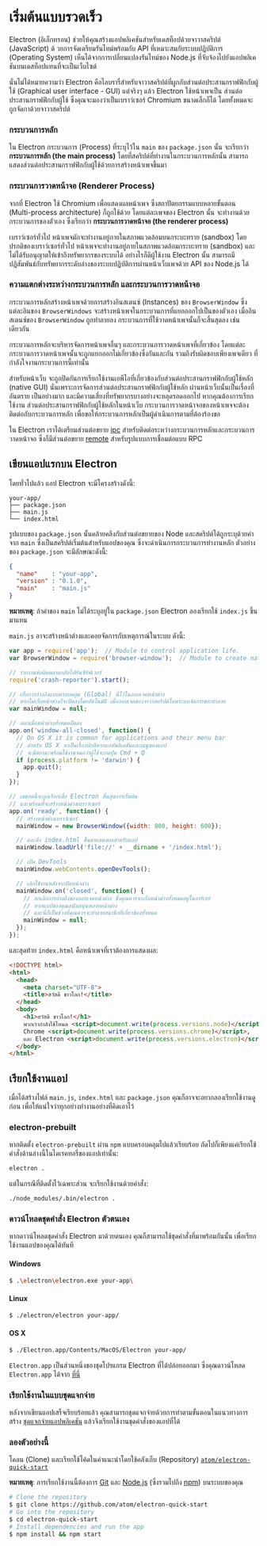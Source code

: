 # เริ่มต้นแบบรวดเร็ว

Electron (อิเล็กทรอน) ช่วยให้คุณสร้างแอปพลิเคชันสำหรับเดสท็อปด้วยจาวาสคริปต์ (JavaScript)
ด้ วยการจัดเตรียมรันไทม์พร้อมกับ API ที่เหมาะสมกับระบบปฎิบัติการ (Operating System)
เห็นได้จากการเปลี่ยนแปลงรันไทม์ของ Node.js ที่จับจ้องไปยังแอปพลิเคชันบนเดสท็อปแทนที่จะเป็นเว็บไซต์

นั่นไม่ได้หมายความว่า Electron คือไลบรารี่สำหรับจาวาสคริปต์ที่ผูกกับส่วนต่อประสานกราฟฟิกกับผู้ใช้
(Graphical user interface - GUI) แต่จริงๆ แล้ว Electron ใช้หน้าเพจเป็น
ส่วนต่อประสานกราฟฟิกกับผู้ใช้ ซึ่งคุณจะมองว่าเป็นเบราว์เซอร์ Chromium ขนาดเล็กก็ได้
โดยทั้งหมดจะถูกจัดกาด้วยจาวาสคริปต์

### กระบวนการหลัก

ใน Electron กระบวนการ (Process) ที่ระบุไว้ใน `main` ของ `package.json` นั้น
จะเรียกว่า __กระบวนการหลัก (the main process)__ โดยที่สคริปต์ที่ทำงานในกระบวนการหลักนั้น
สามารถแสดงส่วนต่อประสานกราฟฟิกกับผู้ใช้ด้วยการสร้างหน้าเพจขึ้นมา

### กระบวนการวาดหน้าจอ (Renderer Process)

จากที่ Electron ใช้ Chromium เพื่อแสดงผลหน้าเพจ ซึ่งสถาปัตยกรรมแบบหลายขั้นตอน
(Multi-process architecture) ก็ถูกใช้ด้วย โดยแต่ละเพจของ Electron นั้น
จะทำงานด้วยกระบวนการของตัวเอง ซึ่งเรียกว่า __กระบวนการวาดหน้าจอ (the renderer process)__

เบราว์เซอร์ทั่วไป หน้าเพจมักจะทำงานอยู่ภายในสภาพแวดล้อมบนกระบะทราย (sandbox)
โดยปรกติของเบราว์เซอร์ทั่วไป หน้าเพจจะทำงานอยู่ภายในสภาพแวดล้อมกระบะทราย (sandbox)
และไม่ได้รับอนุญาตให้เข้าถึงทรัพยากรของระบบได้ อย่างไรก็ดีผู้ใช้งาน Electron นั้น
สามารถมีปฏิสัมพันธ์กับทรัพยากรระดับล่างของระบบปฏิบัติการผ่านหน้าเว็บเพจด้วย API ของ Node.js ได้

### ความแตกต่างระหว่างกระบวนการหลัก และกระบวนการวาดหน้าจอ

กระบวนการหลักสร้างหน้าเพจด้วยการสร้างอินสเตนซ์ (Instances) ของ `BrowserWindow`
ซึ่งแต่ละอินของ `BrowserWindows` จะสร้างหน้าเพจในกระบวนการที่แยกออกไปเป็นของตัวเอง
เมื่ออินสเตนซ์ของ `BrowserWindow` ถูกทำลายลง กระบวนการที่ใช้วาดหน้าเพจนั้นก็จะสิ้นสุดลง
เช่นเดียวกัน

กระบวนการหลักจะบริหารจัดการหน้าเพจอื่นๆ และกระบวนการวาดหน้าเพจที่เกี่ยวข้อง
โดยแต่ละกระบวนการวาดหน้าเพจนั้นจะถูกแยกออกไม่เกี่ยวข้องซึ่งกันและกัน รวมถึงรับผิดชอบเพียงเพจเดียว
ที่กำลังใจงานกระบวนการนี้เท่านั้น

สำหรับหน้าเว็บ จะถูกปิดกันการเรียกใช้งานเอพีไอที่เกี่ยวข้องกับส่วนต่อประสานกราฟฟิกกับผู้ใช้หลัก
(native GUI) นั่นเพราะการจัดการส่วนต่อประสานกราฟฟิกกับผู้ใช้หลัก ผ่านหน้าเว็บนั้นเป็นเรื่องที่อันตราย
เป็นอย่างมาก และมีความเสี่ยงที่ทรัพยากรบางอย่างจะหลุดรอดออกไป หากคุณต้องการเรียกใช้งาน
ส่วนต่อประสานกราฟฟิกกับผู้ใช้หลักในหน้าเว็บ กระบวนการวาดหน้าจอของหน้าเพจจะต้องติดต่อกับกระบวนการหลัก
เพื่อขอให้กระบวนการหลักเป็นผู้ดำเนินการตามที่ต้องร้องขอ

ใน Electron เราได้เตรียมส่วนต่อขยาย [ipc](../api/ipc-renderer.md) สำหรับติดต่อระหว่างกระบวนการหลักและกระบวนการวาดหน้าจอ ซึ่งก็มีส่วนต่อขยาย [remote](../api/remote.md) สำหรับรูปแบบการเชื่อมต่อแบบ RPC

## เขียนแอปแรกบน Electron

โดยทั่วไปแล้ว แอป Electron จะมีโครงสร้างดังนี้:

```text
your-app/
├── package.json
├── main.js
└── index.html
```

รูปแบบของ `package.json` นั้นคล้ายคลึงกับส่วนต่อขยายของ Node และสคริปต์ได้ถูกระบุด้วยค่าจาก `main` ซึ่งเป็นสคริปต์เริ่มต้นสำหรับแอปของคุณ ซึ่งจะดำเนินการกระบวนการทำงานหลัก ตัวอย่างของ `package.json` จะมีลักษณะดังนี้:

```json
{
  "name"    : "your-app",
  "version" : "0.1.0",
  "main"    : "main.js"
}
```

__หมายเหตุ__: ถ้าค่าของ `main` ไม่ได้ระบุอยู่ใน `package.json` Electron ลองเรียกใช้
`index.js` ขึ้นมาแทน

`main.js` อาจะสร้างหน้าต่างและคอยจัดการกับเหตุการณ์ในระบบ ดังนี้:

```javascript
var app = require('app');  // Module to control application life.
var BrowserWindow = require('browser-window');  // Module to create native browser window.

// รายงานข้อผิดพลาดกลับไปยังเซิร์ฟเวอร์
require('crash-reporter').start();

// เก็บการอ้างอิงแบบครอบคลุม (Global) นี่ไว้ในออบเจคหน้าต่าง
// หากไม่เก็บหน้าต่างก็จะปิดลงโดยอัตโนมัติ เมื่อออบเจคของจาวาสคริปต์โดนระบบจัดการขยะทำลาย
var mainWindow = null;

// ออกเมื่อหน้าต่างทั้งหมดปิดลง
app.on('window-all-closed', function() {
  // On OS X it is common for applications and their menu bar
  // สำหรับ OS X จะเป็นเรื่องปกติหากแอปพลิเคชันและเมนูของแอป
  // จะมีสถานะพร้อมใช้งานจนกว่าผู้ใช้จะกดปุ่ม Cmd + Q
  if (process.platform != 'darwin') {
    app.quit();
  }
});

// เมธอดนี้จะถูกเรียกเมื่อ Electron สิ้นสุดการเริ่มต้น
// และพร้อมที่จะสร้างหน้าต่างเบราว์เซอร์
app.on('ready', function() {
  // สร้างหน้าต่างเบราว์เซอร์
  mainWindow = new BrowserWindow({width: 800, height: 600});

  // และดึง index.html ขึ้นมาแสดงผลสำหรับแอป
  mainWindow.loadUrl('file://' + __dirname + '/index.html');

  // เปิด DevTools
  mainWindow.webContents.openDevTools();

  // เลิกใช้งานหลังจากปิดหน้าต่าง
  mainWindow.on('closed', function() {
    // ยกเลิกการอ้างถึงของออบเจคหน้าต่าง ซึ่งคุณควรจะเก็บหน้าต่างทั้งหมดอยู่ในอาร์เรย์
    // หากแอปของคุณสนับสนุนหลายหน้าต่าง
    // และนี่ก็เป็นช่วงที่คุณควรจะทำลายสมาชิกที่เกี่ยวข้องทั้งหมด
    mainWindow = null;
  });
});
```

และสุดท้าย `index.html` คือหน้าเพจที่เราต้องการแสดงผล:

```html
<!DOCTYPE html>
<html>
  <head>
    <meta charset="UTF-8">
    <title>สวัสดี ชาวโลก!</title>
  </head>
  <body>
    <h1>สวัสดี ชาวโลก!</h1>
    พวกเรากำลังใช้โหนด <script>document.write(process.versions.node)</script>,
    Chrome <script>document.write(process.versions.chrome)</script>,
    และ Electron <script>document.write(process.versions.electron)</script>.
  </body>
</html>
```

## เรียกใช้งานแอป

เมื่อได้สร้างไฟล์ `main.js`, `index.html` และ `package.json` คุณก็อาจจะอยากลองเรียกใช้งานดูก่อน เพื่อให้แน่ใจว่าทุกอย่างทำงานอย่างที่คิดเอาไว้

### electron-prebuilt

หากติดตั้ง `electron-prebuilt` ผ่าน `npm` แบบครอบคลุมไปแล้วเรียบร้อย ถัดไปก็เพียงแค่เรียกใช้คำสั่งด้านล่างนี้ในไดเรคทอรี่ของแอปเท่านั้น:

```bash
electron .
```

แต่ในกรณีที่ติดตั้งไว้เฉพาะส่วน จะเรียกใช้งานด้วยคำสั่ง:

```bash
./node_modules/.bin/electron .
```

### ดาวน์โหลดชุดคำสั่ง Electron ตัวตนเอง

หากดาวน์โหลดชุดคำสั่ง Electron มาด้วยตนเอง คุณก็สามารถใช้ชุดคำสั่งที่มาพร้อมกันนั้น เพื่อเรียกใช้งานแอปของคุณได้ทันที

#### Windows

```bash
$ .\electron\electron.exe your-app\
```

#### Linux

```bash
$ ./electron/electron your-app/
```

#### OS X

```bash
$ ./Electron.app/Contents/MacOS/Electron your-app/
```

`Electron.app` เป็นส่วนหนึ่งของชุดโปรแกรม Electron ที่ได้ปล่อยออกมา ซึ่งคุณดาวน์โหลด
`Electron.app` ได้จาก [ที่นี่](https://github.com/atom/electron/releases)

### เรียกใช้งานในแบบชุดแจกจ่าย

หลังจากเขียนแอปเสร็จเรียบร้อยแล้ว คุณสามารถชุดแจกจ่ายด้วยการทำตามขั้นตอนในแนวทางการสร้าง
[ชุดแจกจ่ายแอปพลิเคชัน](./application-distribution.md) แล้วจึงเรียกใช้งานชุดคำสั่งของแอปที่ได้

### ลองตัวอย่างนี้

โคลน (Clone) และเรียกใช้โค้ดในคำแนะนำโดยใช้คลังเก็บ (Repository) [`atom/electron-quick-start`](https://github.com/atom/electron-quick-start)

**หมายเหตุ**: การเรียกใช้งานนี้ต้องการ [Git](https://git-scm.com) และ [Node.js](https://nodejs.org/en/download/) (ซึ่งรวมไปถึง [npm](https://npmjs.org)) บนระบบของคุณ

```bash
# Clone the repository
$ git clone https://github.com/atom/electron-quick-start
# Go into the repository
$ cd electron-quick-start
# Install dependencies and run the app
$ npm install && npm start
```
